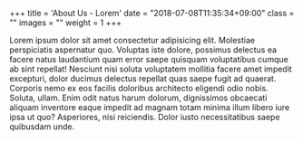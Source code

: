 +++
title = 'About Us - Lorem'
date = "2018-07-08T11:35:34+09:00"
class = ""
images = ""
weight = 1
+++

Lorem ipsum dolor sit amet consectetur adipisicing elit. Molestiae perspiciatis aspernatur quo. Voluptas iste dolore, possimus delectus ea facere natus laudantium quam error saepe quisquam voluptatibus cumque ab sint repellat!
Nesciunt nisi soluta voluptatem mollitia facere amet impedit excepturi, dolor ducimus delectus repellat quas saepe fugit ad quaerat. Corporis nemo ex eos facilis doloribus architecto eligendi odio nobis. Soluta, ullam.
Enim odit natus harum dolorum, dignissimos obcaecati aliquam inventore eaque impedit ad magnam totam minima illum libero iure ipsa ut quo? Asperiores, nisi reiciendis. Dolor iusto necessitatibus saepe quibusdam unde.